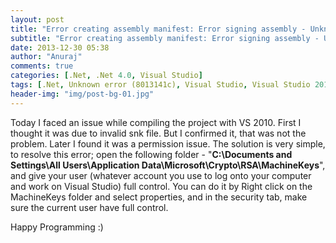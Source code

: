 ```yaml
---
layout: post
title: "Error creating assembly manifest: Error signing assembly - Unknown error (8013141c)"
subtitle: "Error creating assembly manifest: Error signing assembly - Unknown error (8013141c)"
date: 2013-12-30 05:38
author: "Anuraj"
comments: true
categories: [.Net, .Net 4.0, Visual Studio]
tags: [.Net, Unknown error (8013141c), Visual Studio, Visual Studio 2010]
header-img: "img/post-bg-01.jpg"
---
```

Today I faced an issue while compiling the project with VS 2010. First I thought it was due to invalid snk file. But I confirmed it, that was not the problem. Later I found it was a permission issue. The solution is very simple, to resolve this error; open the following folder - "**C:\Documents and Settings\All Users\Application Data\Microsoft\Crypto\RSA\MachineKeys**", and give your user (whatever account you use to log onto your computer and work on Visual Studio) full control. You can do it by Right click on the MachineKeys folder and select properties, and in the security tab, make sure the current user have full control.

Happy Programming :)
